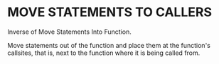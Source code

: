 # MOVE STATEMENTS TO CALLERS

Inverse of Move Statements Into Function.

Move statements out of the function and
place them at the function's callsites, that is, next to the function where it is being called from.
